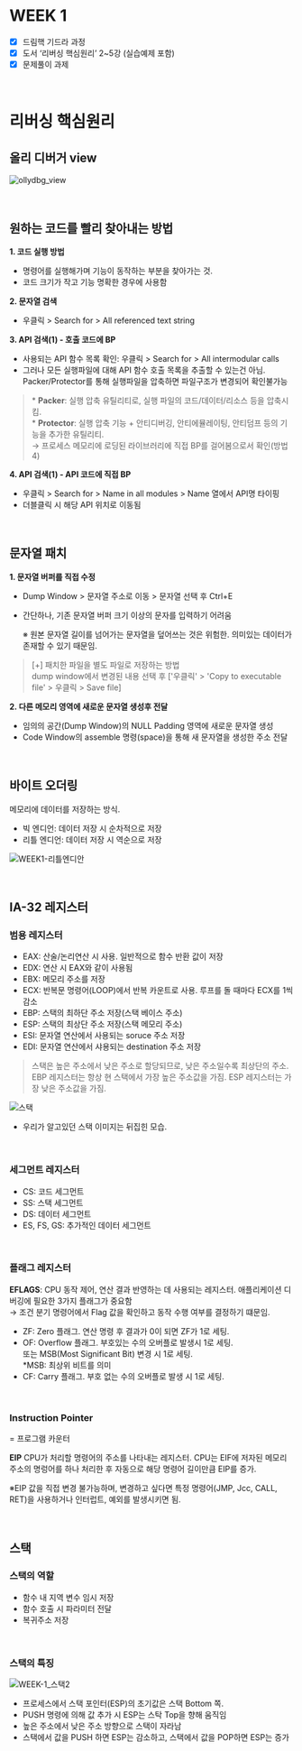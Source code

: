# WEEK 1

- [x]  드림핵 기드라 과정
- [x]  도서 ‘리버싱 핵심원리’ 2~5강 (실습예제 포함)
- [x]  문제풀이 과제

<br>

# 리버싱 핵심원리

## 올리 디버거 view

![ollydbg_view](./img/WEEK1-ollydbg_view.png)

<br>

## 원하는 코드를 빨리 찾아내는 방법

**1\. 코드 실행 방법**
- 명령어를 실행해가며 기능이 동작하는 부분을 찾아가는 것.
- 코드 크기가 작고 기능 명확한 경우에 사용함
  

**2\. 문자열 검색**
- 우클릭 > Search for > All referenced text string

**3\. API 검색(1) - 호출 코드에 BP**
- 사용되는 API 함수 목록 확인: 우클릭 > Search for > All intermodular calls
- 그러나 모든 실행파일에 대해 API 함수 호출 목록을 추출할 수 있는건 아님. 
  Packer/Protector를 통해 실행파일을 압축하면 파일구조가 변경되어 확인불가능

> \* **Packer**: 실행 압축 유틸리티로, 실행 파일의 코드/데이터/리소스 등을 압축시킴.  
> \* **Protector**: 실행 압축 기능 + 안티디버깅, 안티에뮬레이팅, 안티덤프 등의 기능을 추가한 유틸리티.  
	→ 프로세스 메모리에 로딩된 라이브러리에 직접 BP를 걸어봄으로서 확인(방법 4)

**4\. API 검색(1) - API 코드에 직접 BP**
- 우클릭 > Search for > Name in all modules > Name 열에서 API명 타이핑
- 더블클릭 시 해당 API 위치로 이동됨

<br>

## 문자열 패치
**1\. 문자열 버퍼를 직접 수정**
- Dump Window > 문자열 주소로 이동 > 문자열 선택 후 Ctrl+E
- 간단하나, 기존 문자열 버퍼 크기 이상의 문자를 입력하기 어려움

    ※ 원본 문자열 길이를 넘어가는 문자열을 덮어쓰는 것은 위험한. 의미있는 데이터가 존재할 수 있기 때문임. 

> [+] 패치한 파일을 별도 파일로 저장하는 방법  
> dump window에서 변경된 내용 선택 후 ['우클릭' > 'Copy to executable file' > 우클릭 > Save file] 


**2\. 다른 메모리 영역에 새로운 문자열 생성후 전달**
- 임의의 공간(Dump Window)의 NULL Padding 영역에 새로운 문자열 생성
- Code Window의 assemble 명령(space)을 통해 새 문자열을 생성한 주소 전달 

<br>

## 바이트 오더링
메모리에 데이터를 저장하는 방식.  
- 빅 엔디언: 데이터 저장 시 순차적으로 저장
- 리틀 엔디언: 데이터 저장 시 역순으로 저장

![WEEK1-리틀엔디안](./img/WEEK1-리틀엔디안png.png)

<br>

## IA-32 레지스터
### 범용 레지스터

- EAX: 산술/논리연산 시 사용. 일반적으로 함수 반환 값이 저장  
- EDX: 연산 시 EAX와 같이 사용됨  
- EBX: 메모리 주소를 저장  
- ECX: 반복문 명령어(LOOP)에서 반복 카운트로 사용. 루프를 돌 때마다 ECX를 1씩 감소  
- EBP: 스택의 최하단 주소 저장(스택 베이스 주소)  
- ESP: 스택의 최상단 주소 저장(스택 메모리 주소)  
- ESI: 문자열 연산에서 사용되는 soruce 주소 저장  
- EDI: 문자열 연산에서 샤용되는 destination 주소 저장  


> 스택은 높은 주소에서 낮은 주소로 할당되므로, 낮은 주소일수록 최상단의 주소.  
> EBP 레지스터는 항상 현 스택에서 가장 높은 주소값을 가짐. 
> ESP 레지스터는 가장 낮은 주소값을 가짐.

![스택](./img/WEEK1-스택.png)
- 우리가 알고있던 스택 이미지는 뒤집힌 모습.

<br>

### 세그먼트 레지스터
- CS: 코드 세그먼트   
- SS: 스택 세그먼트  
- DS: 데이터 세그먼트  
- ES, FS, GS: 추가적인 데이터 세그먼트  

<br>

### 플래그 레지스터
**EFLAGS**: CPU 동작 제어, 연산 결과 반영하는 데 사용되는 레지스터. 
애플리케이션 디버깅에 필요한 3가지 플래그가 중요함  
→ 조건 분기 명령어에서 Flag 값을 확인하고 동작 수행 여부를 결정하기 떄문임.  
- ZF: Zero 플래그. 연산 명령 후 결과가 0이 되면 ZF가 1로 세팅.  
- OF: Overflow 플래그. 부호있는 수의 오버플로 발생시 1로 세팅.  
또는 MSB(Most Significant Bit) 변경 시 1로 세팅.  
\*MSB: 최상위 비트를 의미
- CF: Carry 플래그. 부호 없는 수의 오버플로 발생 시 1로 세팅.

<br>

### Instruction Pointer
= 프로그램 카운터  

**EIP**
CPU가 처리할 명령어의 주소를 나타내는 레지스터. CPU는 EIF에 저자된 메모리 주소의 명렁어를 하나 처리한 후 자동으로 해당 명령어 길이만큼 EIP를 증가.

※EIP 값을 직접 변경 불가능하며, 변경하고 싶다면 특정 명령어(JMP, Jcc, CALL, RET)을 사용하거나 인터럽트, 예외를 발생시키면 됨.

<br>

## 스택
### 스택의 역할
- 함수 내 지역 변수 임시 저장
- 함수 호출 시 파라미터 전달
- 복귀주소 저장

<br>

### 스택의 특징
![WEEK-1_스택2](./img/WEEK1-스택2.png)

- 프로세스에서 스택 포인터(ESP)의 초기값은 스택 Bottom 쪽.  
- PUSH 명령에 의해 값 추가 시 ESP는 스탁 Top을 향해 움직임  
- 높은 주소에서 낮은 주소 방향으로 스택이 자라남
- 스택에서 값을 PUSH 하면 ESP는 감소하고, 스택에서 값을 POP하면 ESP는 증가  
